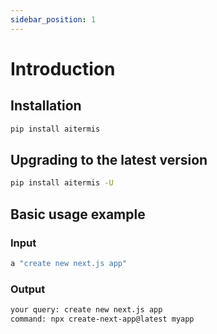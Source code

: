 ```yaml
---
sidebar_position: 1
---
```


# Introduction

## Installation

```bash
pip install aitermis
```

## Upgrading to the latest version

```bash
pip install aitermis -U
```

## Basic usage example

### Input

```bash
a "create new next.js app"
```

### Output

```bash
your query: create new next.js app
command: npx create-next-app@latest myapp
```
